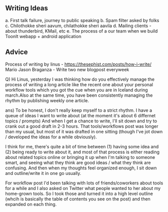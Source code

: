 ## Writing Ideas

a. First talk failure, journey to public speaking
b. Spam filter asked by folks
c. Chilothokke sheri aavum, chilathokke sheri aavila
d. Mailing clients - about thunderbird, KMail, etc
e. The process of a our team when we build ToonIt webapp + android application

## Advice

Process of writing by linus - https://thesephist.com/posts/how-i-write/
Mario Jason Braganza - Write two new blogpost everyweek 

Q) Hi Linus, yesterday I was thinking how do you effectively manage the process of writing a long article like the recent one about your personal workflow tools which you got the cue when you are in Iceland during march.Also at the same time, you have been consistently managing the rhythm by publishing weekly one article.

ans) To be honest, I don't really keep myself to a strict rhythm. I have a queue of ideas I want to write about (at the moment it's about 6 differnet topics / prompts) And when I get a chance to write, I'll sit down and try to crank out a good draft in 2-3 hours. That tools/workflows post was longer than my usual, but most of it was drafted in one sitting (though I've jot down / developed the ideas for a while obviously).

I think for me, there's quite a bit of time between (1) having some idea and (2) being ready to write about it, and most of that process is either reading about related topics online or bringing it up when I'm talking to someone smart, and seeing what they think are good ideas / what they think are confusing. And then when my thoughts feel organized enough, I sit down and outline/write it in one go usually.

For workflow post I'd been talking with lots of friends/coworkers about tools for a while and I also asked on Twitter what people wanted to her about my home-grown tools. So I took those and turned it into a high level outline (whcih is basically the table of contents you see on the post) and then expanded on each thing.

